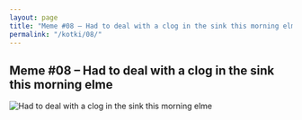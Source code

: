 ```yaml
---
layout: page
title: "Meme #08 – Had to deal with a clog in the sink this morning elme"
permalink: "/kotki/08/"
---
```


## Meme #08 – Had to deal with a clog in the sink this morning elme

![Had to deal with a clog in the sink this morning elme](https://i.chzbgr.com/full/10441188352/h922B6482/had-deal-with-clog-sink-this-morning-elme)

